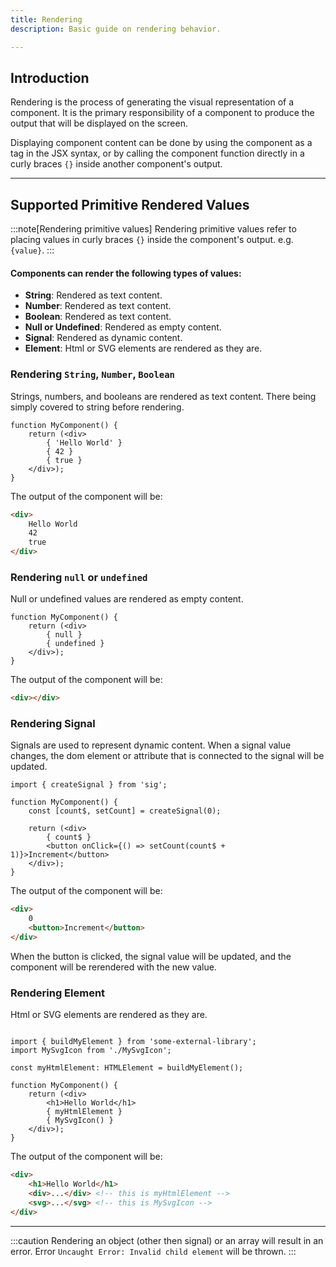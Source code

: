 ```yaml
---
title: Rendering
description: Basic guide on rendering behavior. 

---
```



## Introduction

Rendering is the process of generating the visual representation of a component. It is the primary responsibility of a component to produce the output that will be displayed on the screen.


Displaying component content can be done by using the component as a tag in the JSX syntax, or by calling the component function directly in a curly braces `{}` inside another component's output.

---

## Supported Primitive Rendered Values

:::note[Rendering primitive values]
Rendering primitive values refer to placing values in curly braces `{}` inside the component's output. e.g. `{value}`.
:::

#### Components can render the following types of values:

- **String**: Rendered as text content.
- **Number**: Rendered as text content.
- **Boolean**: Rendered as text content.
- **Null or Undefined**: Rendered as empty content. 
- **Signal**: Rendered as dynamic content.
- **Element**: Html or SVG elements are rendered as they are.



### Rendering `String`, `Number`, `Boolean`

Strings, numbers, and booleans are rendered as text content.
There being simply covered to string before rendering.

```tsx
function MyComponent() {
    return (<div>
        { 'Hello World' }
        { 42 }
        { true }
    </div>);
}
```

The output of the component will be:

```html
<div>
    Hello World
    42
    true
</div>
```

### Rendering `null` or `undefined`

Null or undefined values are rendered as empty content.

```tsx
function MyComponent() {
    return (<div>
        { null }
        { undefined }
    </div>);
}
```

The output of the component will be:

```html
<div></div>
```

### Rendering Signal

Signals are used to represent dynamic content. When a signal value changes, the dom element or attribute that is connected to the signal will be updated.

```tsx
import { createSignal } from 'sig';

function MyComponent() {
    const [count$, setCount] = createSignal(0);

    return (<div>
        { count$ }
        <button onClick={() => setCount(count$ + 1)}>Increment</button>
    </div>);
}
```

The output of the component will be:

```html
<div>
    0
    <button>Increment</button>
</div>
```

When the button is clicked, the signal value will be updated, and the component will be rerendered with the new value.

### Rendering Element

Html or SVG elements are rendered as they are.

```tsx

import { buildMyElement } from 'some-external-library';
import MySvgIcon from './MySvgIcon';

const myHtmlElement: HTMLElement = buildMyElement();

function MyComponent() {
    return (<div>
        <h1>Hello World</h1>
        { myHtmlElement }
        { MySvgIcon() }
    </div>);
}
```

The output of the component will be:

```html
<div>
    <h1>Hello World</h1>
    <div>...</div> <!-- this is myHtmlElement -->
    <svg>...</svg> <!-- this is MySvgIcon -->
</div>
```

---

:::caution
Rendering an object (other then signal) or an array will result in an error.
Error `Uncaught Error: Invalid child element` will be thrown.
:::
